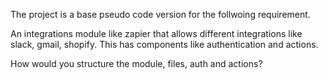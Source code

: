 The project is a base pseudo code version for the follwoing requirement.

An integrations module like zapier that allows different integrations like slack, gmail, shopify. This has components like authentication and actions.

How would you structure the module, files, auth and actions?